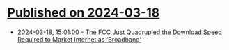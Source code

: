 # [Published on 2024-03-18](index.md)

* [2024-03-18, 15:01:00](https://soylentnews.org/article.pl?sid=24/03/17/1857237&from=rss) - [The FCC Just Quadrupled the Download Speed Required to Market Internet as ‘Broadband’](https://soylentnews.org/article.pl?sid=24/03/17/1857237&from=rss)
